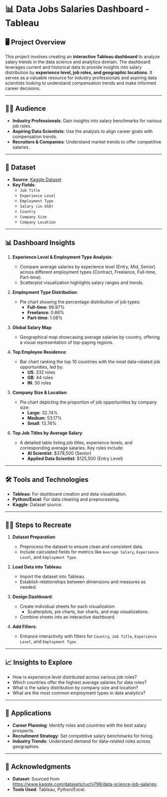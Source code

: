 # 📊 Data Jobs Salaries Dashboard - Tableau

## 🖥️ Project Overview
This project involves creating an **interactive Tableau dashboard** to analyze salary trends in the data science and analytics domain. The dashboard leverages current and historical data to provide insights into salary distribution by **experience level, job roles, and geographic locations**. It serves as a valuable resource for industry professionals and aspiring data scientists looking to understand compensation trends and make informed career decisions.

---

## 🧑‍💼 Audience
- **Industry Professionals**: Gain insights into salary benchmarks for various job roles.
- **Aspiring Data Scientists**: Use the analysis to align career goals with compensation trends.
- **Recruiters & Companies**: Understand market trends to offer competitive salaries.

---

## 📂 Dataset
- **Source**: [Kaggle Dataset](#)
- **Key Fields**:
  - `Job Title`
  - `Experience Level`
  - `Employment Type`
  - `Salary (in USD)`
  - `Country`
  - `Company Size`
  - `Company Location`

---

## 📊 Dashboard Insights
1. **Experience Level & Employment Type Analysis**:
   - Compare average salaries by experience level (Entry, Mid, Senior) across different employment types (Contract, Freelance, Full-time, Part-time).
   - Scatterplot visualization highlights salary ranges and trends.

2. **Employment Type Distribution**:
   - Pie chart showing the percentage distribution of job types:
     - **Full-time**: 96.97%
     - **Freelance**: 0.66%
     - **Part-time**: 1.08%

3. **Global Salary Map**:
   - Geographical map showcasing average salaries by country, offering a visual representation of top-paying regions.

4. **Top Employee Residence**:
   - Bar chart ranking the top 10 countries with the most data-related job opportunities, led by:
     - **US**: 332 roles
     - **GB**: 44 roles
     - **IN**: 30 roles

5. **Company Size & Location**:
   - Pie chart depicting the proportion of job opportunities by company size:
     - **Large**: 32.74%
     - **Medium**: 53.17%
     - **Small**: 13.74%

6. **Top Job Titles by Average Salary**:
   - A detailed table listing job titles, experience levels, and corresponding average salaries. Key roles include:
     - **AI Scientist**: $378,500 (Senior)
     - **Applied Data Scientist**: $125,500 (Entry Level)

---

## 🛠️ Tools and Technologies
- **Tableau**: For dashboard creation and data visualization.
- **Python/Excel**: For data cleaning and preprocessing.
- **Kaggle**: Dataset source.

---

## 🧑‍💻 Steps to Recreate
1. **Dataset Preparation**:
   - Preprocess the dataset to ensure clean and consistent data.
   - Include calculated fields for metrics like `Average Salary`, `Experience Level`, and `Employment Type`.

2. **Load Data into Tableau**:
   - Import the dataset into Tableau.
   - Establish relationships between dimensions and measures as needed.

3. **Design Dashboard**:
   - Create individual sheets for each visualization:
     - Scatterplots, pie charts, bar charts, and map visualizations.
   - Combine sheets into an interactive dashboard.

4. **Add Filters**:
   - Enhance interactivity with filters for `Country`, `Job Title`, `Experience Level`, and `Employment Type`.

---

## 📈 Insights to Explore
- How is experience level distributed across various job roles?
- Which countries offer the highest average salaries for data roles?
- What is the salary distribution by company size and location?
- What are the most common employment types in data analytics?

---

## 🌟 Applications
- **Career Planning**: Identify roles and countries with the best salary prospects.
- **Recruitment Strategy**: Set competitive salary benchmarks for hiring.
- **Industry Trends**: Understand demand for data-related roles across geographies.

---

## 🙏 Acknowledgments
- **Dataset**: Sourced from https://www.kaggle.com/datasets/ruchi798/data-science-job-salaries.
- **Tools Used**: Tableau, Python/Excel.

